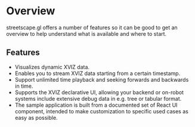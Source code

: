 # Overview

streetscape.gl offers a number of features so it can be good to get an overview to help understand
what is available and where to start.

## Features

- Visualizes dynamic XVIZ data.
- Enables you to stream XVIZ data starting from a certain timestamp.
- Support unlimited time playback and seeking forwards and backwards in time.
- Supports the XVIZ declarative UI, allowing your backend or on-robot systems include extensive
  debug data in e.g. tree or tabular format.
- The sample application is built from a documented set of React UI component, intended to make
  customization to specific used cases as easy as possible.
